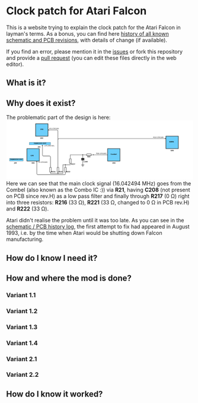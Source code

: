 # Clock patch for Atari Falcon

This is a website trying to explain the clock patch for the Atari Falcon in layman's terms. As a bonus, you can find here [history of all known schematic and PCB revisions](history.md), with details of change (if available).

If you find an error, please mention it in the [issues](https://github.com/mikrosk/clockpatch/issues) or fork this repository and provide a [pull request](https://github.com/mikrosk/clockpatch/pulls) (you can edit these files directly in the web editor).

## What is it?

## Why does it exist?

The problematic part of the design is here:
 ![Image of PCB without clock patch](Clockpatch.png)
 Here we can see that the main clock signal (16.042494 MHz) goes from the Combel (also known as the Combo IC :)) via **R21**, having **C208** (not present on PCB since rev.H) as a low pass filter and finally through **R217** (0 Ω) right into three resistors: **R216** (33 Ω), **R221** (33 Ω, changed to 0 Ω in PCB rev.H) and **R222** (33 Ω).

Atari didn't realise the problem until it was too late. As you can see in the [schematic / PCB history log](history.md), the first attempt to fix had appeared in August 1993, i.e. by the time when Atari would be shutting down Falcon manufacturing.

## How do I know I need it?

## How and where the mod is done?

### Variant 1.1
### Variant 1.2
### Variant 1.3
### Variant 1.4
### Variant 2.1
### Variant 2.2

## How do I know it worked?
